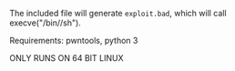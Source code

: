 The included file will generate `exploit.bad`, which will
call execve("/bin//sh").

Requirements: pwntools, python 3

ONLY RUNS ON 64 BIT LINUX
